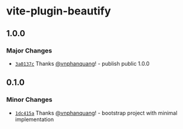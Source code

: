 # vite-plugin-beautify

## 1.0.0

### Major Changes

- [`3a0137c`](https://github.com/vnphanquang/vite-plugin-beautify/commit/3a0137ce19b94991bead2ff1f543d4cc3b80bdd9) Thanks [@vnphanquang](https://github.com/vnphanquang)! - publish public 1.0.0

## 0.1.0

### Minor Changes

- [`1dc415a`](https://github.com/vnphanquang/vite-plugin-beautify/commit/1dc415ad84b0d6c9bf57f8808d16d6535ae7d96c) Thanks [@vnphanquang](https://github.com/vnphanquang)! - bootstrap project with minimal implementation
